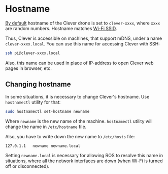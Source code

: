 # Hostname

[By default](microsd_images.md) hostname of the Clever drone is set to `clever-xxxx`, where `xxxx` are random numbers. Hostname matches [Wi-Fi SSID](wifi.md).

Thus, Clever is accessible on machines, that support mDNS, under a name `clever-xxxx.local`. You can use this name for accessing Clever with SSH:

```bash
ssh pi@clever-xxxx.local
```

Also, this name can be used in place of IP-address to open Clever web pages in browser, etc.

## Changing hostname

In some situations, it is necessary to change Clever's hostname. Use `hostnamectl` utility for that:

```bash
sudo hostnamectl set-hostname newname
```

Where `newname` is the new name of the machine. `hostnamectl` utility will change the name in `/etc/hostname` file.

Also, you have to write down the new name to `/etc/hosts` file:

```txt
127.0.1.1	newname newname.local
```

Setting `newname.local` is necessary for allowing ROS to resolve this name in situations, where all the network interfaces are down (when Wi-Fi is turned off or disconnected).
